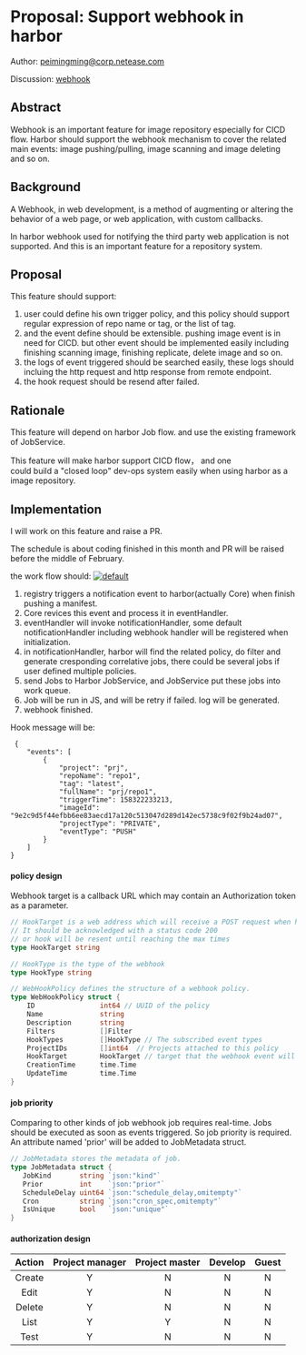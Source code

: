 # Proposal:  Support webhook in harbor

Author: peimingming@corp.netease.com

Discussion: [webhook](https://github.com/goharbor/harbor/issues/6676)

## Abstract

Webhook is an important feature for image repository especially for CICD flow. Harbor should support the webhook mechanism to cover the related main  events: image pushing/pulling, image scanning and image deleting and so on. 

## Background

A Webhook, in web development, is a method of augmenting or altering the behavior of a web page, or web application, with custom callbacks. 

In harbor webhook used for notifying the third party web application is not supported. And this is an important feature for a repository system.

## Proposal

This feature should support:

1. user could define his own trigger policy, and this policy should  support regular expression of repo name or tag, or the list of tag.
2. and the event define should be extensible. pushing image event is in  need for CICD. but other event should be implemented easily including  finishing scanning image, finishing replicate, delete image and so on.
3. the logs of event triggered should be searched easily, these logs  should incluing the http request and http response from remote endpoint.
4. the hook request should be resend after failed.

## Rationale

This feature will depend on harbor Job flow. and use the existing framework of JobService.

This feature will make harbor support CICD flow， and one could build a "closed loop" dev-ops system easily when using harbor as a image repository.

## Implementation

I will work on this feature and raise a PR.


The schedule is about coding finished in this month and PR will be raised before the middle of February.

the work flow should:
 [![default](https://user-images.githubusercontent.com/30788120/50583337-8aa46b00-0ea3-11e9-85dc-48660d3573b2.png)](https://user-images.githubusercontent.com/30788120/50583337-8aa46b00-0ea3-11e9-85dc-48660d3573b2.png)

1. registry triggers a notification event to harbor(actually Core) when finish pushing a manifest.
2. Core revices this event and process it in eventHandler.
3. eventHandler will invoke notificationHandler, some default  notificationHandler including webhook handler will be registered when  initialization.
4. in notificationHandler, harbor will find the related policy, do  filter and generate cresponding correlative jobs, there could be several  jobs if user defined multiple policies.
5. send Jobs to Harbor JobService, and JobService put these jobs into work queue.
6. Job will be run in JS, and will be retry if failed. log will be generated.
7. webhook finished.

Hook message will be: 

```
 {
    "events": [
        {
            "project": "prj",
            "repoName": "repo1",
            "tag": "latest",
            "fullName": "prj/repo1",
            "triggerTime": 158322233213,
            "imageId": "9e2c9d5f44efbb6ee83aecd17a120c513047d289d142ec5738c9f02f9b24ad07",
            "projectType": "PRIVATE",
            "eventType": "PUSH"
        }
    ]
}
```

#### policy design

Webhook target is a callback URL which may contain an Authorization token as a parameter.

```go
// HookTarget is a web address which will receive a POST request when hook is triggered
// It should be acknowledged with a status code 200 
// or hook will be resent until reaching the max times
type HookTarget string

// HookType is the type of the webhook
type HookType string

// WebHookPolicy defines the structure of a webhook policy.
type WebHookPolicy struct {
	ID                int64 // UUID of the policy
	Name              string
	Description       string
	Filters           []Filter
	HookTypes         []HookType // The subscribed event types
	ProjectIDs        []int64  // Projects attached to this policy
	HookTarget        HookTarget // target that the webhook event will send to
	CreationTime      time.Time
	UpdateTime        time.Time
}
```



#### job priority
Comparing to other kinds of job  webhook job requires real-time. Jobs should be executed as soon as events triggered.  So job priority is required. An attribute named 'prior' will be added to JobMetadata  struct. 

```go
// JobMetadata stores the metadata of job.
type JobMetadata struct {
   JobKind       string `json:"kind"`
   Prior         int    `json:"prior"`
   ScheduleDelay uint64 `json:"schedule_delay,omitempty"`
   Cron          string `json:"cron_spec,omitempty"`
   IsUnique      bool   `json:"unique"`
}
```



#### authorization design

| Action | Project manager | Project master | Develop | Guest |
| :----: | :-------------: | :------------: | :-----: | :---: |
| Create |        Y        |       N        |    N    |   N   |
|  Edit  |        Y        |       N        |    N    |   N   |
| Delete |        Y        |       N        |    N    |   N   |
|  List  |        Y        |       Y        |    N    |   N   |
|  Test  |        Y        |       N        |    N    |   N   |

